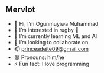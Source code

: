 <div align="center">
  <picture>
    <source media="(prefers-color-scheme: dark)" srcset="IMG/mervlot.png" width="700px">
  </picture>
</div>

##  **Mervlot** 
- 👋 Hi, I’m Ogunmuyiwa Muhammad
- 👀 I’m interested in rugby 🏉
- 🌱 I’m currently learning ML and AI
- 💞️ I’m looking to collaborate on
- 📫 princeadeite09@gmail.com
- 😄 Pronouns: him/he
- ⚡ Fun fact: I love programming

<!---
mervlot/mervlot is a ✨ special ✨ repository because its `README.md` (this file) appears on your GitHub profile.
You can click the Preview link to take a look at your changes.
--->
